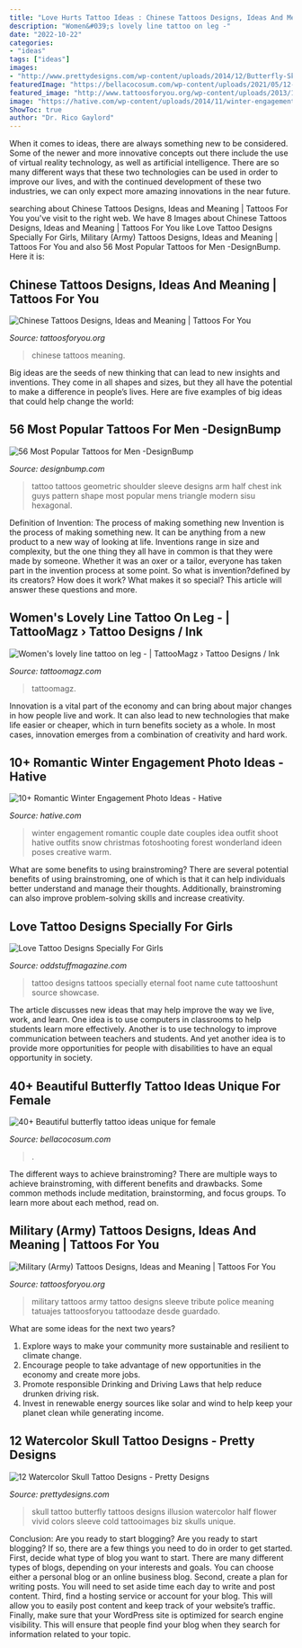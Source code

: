 ```yaml
---
title: "Love Hurts Tattoo Ideas : Chinese Tattoos Designs, Ideas And Meaning"
description: "Women&#039;s lovely line tattoo on leg -"
date: "2022-10-22"
categories:
- "ideas"
tags: ["ideas"]
images:
- "http://www.prettydesigns.com/wp-content/uploads/2014/12/Butterfly-Skull-Tattoo.jpg"
featuredImage: "https://bellacocosum.com/wp-content/uploads/2021/05/12-11.jpg"
featured_image: "http://www.tattoosforyou.org/wp-content/uploads/2013/10/Chinese-Tattoos-768x1024.jpg"
image: "https://hative.com/wp-content/uploads/2014/11/winter-engagement-photo-ideas/4-winter-engagement-photo-ideas.jpg"
ShowToc: true
author: "Dr. Rico Gaylord"
---
```



When it comes to ideas, there are always something new to be considered. Some of the newer and more innovative concepts out there include the use of virtual reality technology, as well as artificial intelligence. There are so many different ways that these two technologies can be used in order to improve our lives, and with the continued development of these two industries, we can only expect more amazing innovations in the near future.

	

		
searching about Chinese Tattoos Designs, Ideas and Meaning | Tattoos For You you've visit to the right web. We have 8 Images about Chinese Tattoos Designs, Ideas and Meaning | Tattoos For You like Love Tattoo Designs Specially For Girls, Military (Army) Tattoos Designs, Ideas and Meaning | Tattoos For You and also 56 Most Popular Tattoos for Men -DesignBump. Here it is:
		
    
## Chinese Tattoos Designs, Ideas And Meaning | Tattoos For You

<img loading=lazy src="http://www.tattoosforyou.org/wp-content/uploads/2013/10/Chinese-Tattoos-768x1024.jpg" onerror="this.onerror=null;this.src='https://tse2.mm.bing.net/th?id=OIP.LolMsPsFGkg0jH4AYcPu2wHaJ4&amp;pid=15.1';" alt="Chinese Tattoos Designs, Ideas and Meaning | Tattoos For You">

_Source: tattoosforyou.org_

>chinese tattoos meaning. 

	

Big ideas are the seeds of new thinking that can lead to new insights and inventions. They come in all shapes and sizes, but they all have the potential to make a difference in people’s lives. Here are five examples of big ideas that could help change the world: 

    
## 56 Most Popular Tattoos For Men -DesignBump

<img loading=lazy src="https://cdn.designbump.com/wp-content/uploads/2015/10/arm-sleeve-tattoos-for-guys.jpg" onerror="this.onerror=null;this.src='https://tse3.mm.bing.net/th?id=OIP.09Gd57m5-2ikgmFh8gDZGQAAAA&amp;pid=15.1';" alt="56 Most Popular Tattoos for Men -DesignBump">

_Source: designbump.com_

>tattoo tattoos geometric shoulder sleeve designs arm half chest ink guys pattern shape most popular mens triangle modern sisu hexagonal. 

	

Definition of Invention: The process of making something new
Invention is the process of making something new. It can be anything from a new product to a new way of looking at life. Inventions range in size and complexity, but the one thing they all have in common is that they were made by someone. Whether it was an oxer or a tailor, everyone has taken part in the invention process at some point. So what is invention?defined by its creators? How does it work? What makes it so special? This article will answer these questions and more.

    
## Women&#039;s Lovely Line Tattoo On Leg - | TattooMagz › Tattoo Designs / Ink

<img loading=lazy src="https://tattoomagz.com/wp-content/uploads/2014/07/Womens-lovely-line-tattoo-on-leg.jpg" onerror="this.onerror=null;this.src='https://tse4.mm.bing.net/th?id=OIP.s96QSESsXjlHAcws08LBQQAAAA&amp;pid=15.1';" alt="Women&#039;s lovely line tattoo on leg - | TattooMagz › Tattoo Designs / Ink">

_Source: tattoomagz.com_

>tattoomagz. 

	

Innovation is a vital part of the economy and can bring about major changes in how people live and work. It can also lead to new technologies that make life easier or cheaper, which in turn benefits society as a whole. In most cases, innovation emerges from a combination of creativity and hard work.

    
## 10+ Romantic Winter Engagement Photo Ideas - Hative

<img loading=lazy src="https://hative.com/wp-content/uploads/2014/11/winter-engagement-photo-ideas/4-winter-engagement-photo-ideas.jpg" onerror="this.onerror=null;this.src='https://tse2.mm.bing.net/th?id=OIP.PttkRVoaTZOdBu3shGPDtQHaLI&amp;pid=15.1';" alt="10+ Romantic Winter Engagement Photo Ideas - Hative">

_Source: hative.com_

>winter engagement romantic couple date couples idea outfit shoot hative outfits snow christmas fotoshooting forest wonderland ideen poses creative warm. 

	

What are some benefits to using brainstroming?
There are several potential benefits of using brainstroming, one of which is that it can help individuals better understand and manage their thoughts. Additionally, brainstroming can also improve problem-solving skills and increase creativity.

    
## Love Tattoo Designs Specially For Girls

<img loading=lazy src="https://oddstuffmagazine.com/wp-content/uploads/2013/09/Love-Tattoo-Designs-4-599x800.jpg" onerror="this.onerror=null;this.src='https://tse1.mm.bing.net/th?id=OIP.yGYddP0ZHKj3vkkhegO1VgHaJ5&amp;pid=15.1';" alt="Love Tattoo Designs Specially For Girls">

_Source: oddstuffmagazine.com_

>tattoo designs tattoos specially eternal foot name cute tattooshunt source showcase. 

	

The article discusses new ideas that may help improve the way we live, work, and learn. One idea is to use computers in classrooms to help students learn more effectively. Another is to use technology to improve communication between teachers and students. And yet another idea is to provide more opportunities for people with disabilities to have an equal opportunity in society.

    
## 40+ Beautiful Butterfly Tattoo Ideas Unique For Female

<img loading=lazy src="https://bellacocosum.com/wp-content/uploads/2021/05/12-11.jpg" onerror="this.onerror=null;this.src='https://tse3.mm.bing.net/th?id=OIP.KP8csNjAcULfWFaqnjtitgHaLH&amp;pid=15.1';" alt="40+ Beautiful butterfly tattoo ideas unique for female">

_Source: bellacocosum.com_

>. 

	

The different ways to achieve brainstroming?
There are multiple ways to achieve brainstroming, with different benefits and drawbacks. Some common methods include meditation, brainstorming, and focus groups. To learn more about each method, read on.

    
## Military (Army) Tattoos Designs, Ideas And Meaning | Tattoos For You

<img loading=lazy src="http://www.tattoosforyou.org/wp-content/uploads/2013/10/Military-Tribute-Tattoos-768x1024.jpg" onerror="this.onerror=null;this.src='https://tse2.mm.bing.net/th?id=OIP.PStC_xY8mbZExjSWOG4i4gHaJ4&amp;pid=15.1';" alt="Military (Army) Tattoos Designs, Ideas and Meaning | Tattoos For You">

_Source: tattoosforyou.org_

>military tattoos army tattoo designs sleeve tribute police meaning tatuajes tattoosforyou tattoodaze desde guardado. 

	

What are some ideas for the next two years?
1. Explore ways to make your community more sustainable and resilient to climate change.
2. Encourage people to take advantage of new opportunities in the economy and create more jobs.
3. Promote responsible Drinking and Driving Laws that help reduce drunken driving risk.
4. Invest in renewable energy sources like solar and wind to help keep your planet clean while generating income.

    
## 12 Watercolor Skull Tattoo Designs - Pretty Designs

<img loading=lazy src="http://www.prettydesigns.com/wp-content/uploads/2014/12/Butterfly-Skull-Tattoo.jpg" onerror="this.onerror=null;this.src='https://tse4.mm.bing.net/th?id=OIP.f6cpwmzmGdhdwlLwaji0aQHaK6&amp;pid=15.1';" alt="12 Watercolor Skull Tattoo Designs - Pretty Designs">

_Source: prettydesigns.com_

>skull tattoo butterfly tattoos designs illusion watercolor half flower vivid colors sleeve cold tattooimages biz skulls unique. 

	

Conclusion: Are you ready to start blogging?
Are you ready to start blogging? If so, there are a few things you need to do in order to get started. First, decide what type of blog you want to start. There are many different types of blogs, depending on your interests and goals. You can choose either a personal blog or an online business blog. Second, create a plan for writing posts. You will need to set aside time each day to write and post content. Third, find a hosting service or account for your blog. This will allow you to easily post content and keep track of your website’s traffic. Finally, make sure that your WordPress site is optimized for search engine visibility. This will ensure that people find your blog when they search for information related to your topic.

